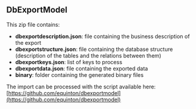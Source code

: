 ## DbExportModel

This zip file contains:

  * **dbexportdescription.json**: file containing the business description of the export
  * **dbexportstructure.json**: file containing the database structure (description of the tables and the relations between them)
  * **dbexportkeys.json**: list of keys to process
  * **dbexportdata.json**: file containing the exported data
  * **binary**: folder containing the generated binary files

The import can be processed with the script available here: [https://github.com/equinton/dbexportmodel](https://github.com/equinton/dbexportmodel)
